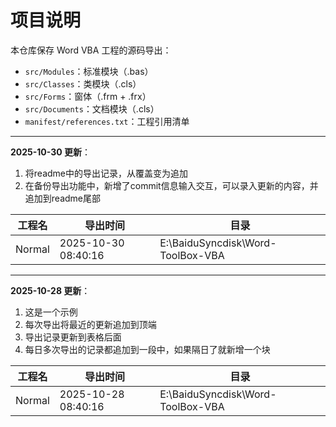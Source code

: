 ﻿# 项目说明

本仓库保存 Word VBA 工程的源码导出：

- `src/Modules`：标准模块（.bas）
- `src/Classes`：类模块（.cls）
- `src/Forms`：窗体（.frm + .frx）
- `src/Documents`：文档模块（.cls）
- `manifest/references.txt`：工程引用清单


---
<!-- AUTO:EXPORT-BLOCK:BEGIN -->

**2025-10-30 更新**：
1. 将readme中的导出记录，从覆盖变为追加
2. 在备份导出功能中，新增了commit信息输入交互，可以录入更新的内容，并追加到readme尾部


|工程名|导出时间|目录|
|------|-------|---|
|Normal|2025-10-30 08:40:16|E:\BaiduSyncdisk\Word-ToolBox-VBA|

---

**2025-10-28 更新**：
1. 这是一个示例
2. 每次导出将最近的更新追加到顶端
3. 导出记录更新到表格后面
4. 每日多次导出的记录都追加到一段中，如果隔日了就新增一个块


|工程名|导出时间|目录|
|------|-------|---|
|Normal|2025-10-28 08:40:16|E:\BaiduSyncdisk\Word-ToolBox-VBA|

<!-- AUTO:EXPORT-BLOCK:END -->